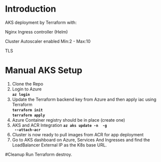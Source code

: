 # Introduction 
AKS deployment by Terraform with:

Nginx Ingress controller (Helm)

Cluster Autoscaler enabled Min:2 - Max:10

TLS


# Manual AKS Setup
1. Clone the Repo
2. Login to Azure  
  **<code>az login</code>**  
3. Update the Terraform backend key from Azure and then apply iac using Terraform  
  **<code>terraform init</code>**  
  **<code>terraform apply</code>**  
4. Azure Container registry should be in place (create one)
5. AKS and ACR Integration 
  **<code>az aks update -n <aks-name> -g <aks-rg> --attach-acr <acr-name></code>**  
6. Cluster is now ready to pull images from ACR for app deployment  
7. Go to AKS dashboard on Azure, Services And Ingresses and find the LoadBalancer External IP as the K8s base URL.

#Cleanup
Run Terraform destroy.
